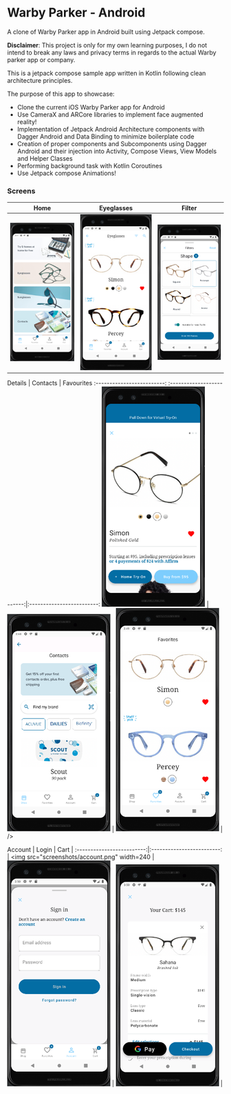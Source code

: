 # Warby Parker - Android

A clone of Warby Parker app in Android built using Jetpack compose.

**Disclaimer**: This project is only for my own learning purposes, I do not intend to break any laws and privacy terms in regards to the actual Warby parker app or company.

This is a jetpack compose sample app written in Kotlin following clean architecture principles.

The purpose of this app to showcase:

- Clone the current iOS Warby Parker app for Android
- Use CameraX and ARCore libraries to implement face augmented reality!
- Implementation of Jetpack Android Architecture components with Dagger Android and Data Binding to minimize boilerplate code
- Creation of proper components and Subcomponents using Dagger Android and their injection into Activity, Compose Views, View Models and Helper Classes
- Performing background task with Kotlin Coroutines
- Use Jetpack compose Animations!

### Screens
  



Home          | Eyeglasses     |  Filter |
:-------------------------:| :-------------------------:|:-------------------------: 
<img src="screenshots/home.png" width=240 />  | <img src="screenshots/glasses.png" width=240 />  |  <img src="screenshots/filter.png" width=240 />

Details | Contacts             |  Favourites 
:-------------------------: :-------------------------:|:-------------------------: 
<img src="screenshots/detail.png" width=240 /> | <img src="screenshots/contacts.png" width=240 />  |  <img src="screenshots/favourites.png" width=240 /> | /> 
 
Account  | Login             |  Cart | 
:-------------------------:|:-------------------------: |
 <img src="screenshots/account.png" width=240  | <img src="screenshots/login.png" width=240 />  |  <img src="screenshots/cart.png" width=240 /> |

